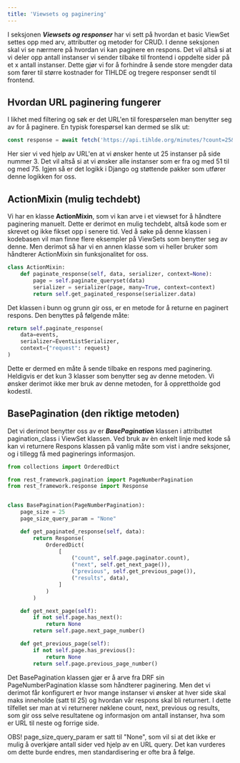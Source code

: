 ```yaml
---
title: 'Viewsets og paginering'
---
```


I seksjonen **_Viewsets og responser_** har vi sett på hvordan et basic ViewSet settes opp med arv, attributter og metoder for CRUD. I denne seksjonen skal vi se nærmere på hvordan vi kan paginere en respons. Det vil altså si at vi deler opp antall instanser vi sender tilbake til frontend i oppdelte sider på et x antall instanser. Dette gjør vi for å forhindre å sende store mengder data som fører til større kostnader for TIHLDE og tregere responser sendt til frontend.

## Hvordan URL paginering fungerer

I likhet med filtering og søk er det URL'en til forespørselen man benytter seg av for å paginere. En typisk forespørsel kan dermed se slik ut:

```js
const response = await fetch('https://api.tihlde.org/minutes/?count=25&page=3');
```

Her sier vi ved hjelp av URL'en at vi ønsker hente ut 25 instanser på side nummer 3. Det vil altså si at vi ønsker alle instanser som er fra og med 51 til og med 75. Igjen så er det logikk i Django og støttende pakker som utfører denne logikken for oss.

## ActionMixin (mulig techdebt)

Vi har en klasse **ActionMixin**, som vi kan arve i et viewset for å håndtere paginering manuelt. Dette er derimot en mulig techdebt, altså kode som er skrevet og ikke fikset opp i senere tid. Ved å søke på denne klassen i kodebasen vil man finne flere eksempler på ViewSets som benytter seg av denne. Men derimot så har vi en annen klasse som vi heller bruker som håndterer ActionMixin sin funksjonalitet for oss.

```python
class ActionMixin:
    def paginate_response(self, data, serializer, context=None):
        page = self.paginate_queryset(data)
        serializer = serializer(page, many=True, context=context)
        return self.get_paginated_response(serializer.data)
```

Det klassen i bunn og grunn gir oss, er en metode for å returne en paginert respons. Den benyttes på følgende måte:

```python
return self.paginate_response(
    data=events,
    serializer=EventListSerializer,
    context={"request": request}
)
```

Dette er dermed en måte å sende tilbake en respons med paginering. Heldigvis er det kun 3 klasser som benytter seg av denne metoden. Vi ønsker derimot ikke mer bruk av denne metoden, for å opprettholde god kodestil.

## BasePagination (den riktige metoden)

Det vi derimot benytter oss av er **_BasePagination_** klassen i attributtet pagination_class i ViewSet klassen. Ved bruk av èn enkelt linje med kode så kan vi returnere Respons klassen på vanlig måte som vist i andre seksjoner, og i tillegg få med paginerings informasjon.

```python
from collections import OrderedDict

from rest_framework.pagination import PageNumberPagination
from rest_framework.response import Response


class BasePagination(PageNumberPagination):
    page_size = 25
    page_size_query_param = "None"

    def get_paginated_response(self, data):
        return Response(
            OrderedDict(
                [
                    ("count", self.page.paginator.count),
                    ("next", self.get_next_page()),
                    ("previous", self.get_previous_page()),
                    ("results", data),
                ]
            )
        )

    def get_next_page(self):
        if not self.page.has_next():
            return None
        return self.page.next_page_number()

    def get_previous_page(self):
        if not self.page.has_previous():
            return None
        return self.page.previous_page_number()
```

Det BasePagination klassen gjør er å arve fra DRF sin PageNumberPagination klasse som håndterer paginering. Men det vi derimot får konfigurert er hvor mange instanser vi ønsker at hver side skal maks inneholde (satt til 25) og hvordan vår respons skal bli returnert. I dette tilfellet ser man at vi returnerer nøklene count, next, previous og results, som gir oss selve resultatene og informasjon om antall instanser, hva som er URL til neste og forrige side.

OBS! page_size_query_param er satt til "None", som vil si at det ikke er mulig å overkjøre antall sider ved hjelp av en URL query. Det kan vurderes om dette burde endres, men standardisering er ofte bra å følge.
